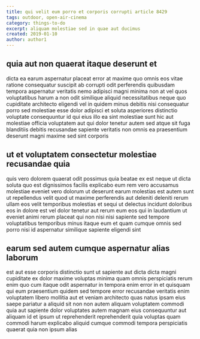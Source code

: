 ```yaml
---
title: qui velit eum porro et corporis corrupti article 8429
tags: outdoor, open-air-cinema
category: things-to-do
excerpt: aliquam molestiae sed in quae aut ducimus
created: 2019-01-10
author: author1
---
```


## quia aut non quaerat itaque deserunt et

dicta ea earum aspernatur placeat error at maxime quo omnis eos vitae ratione consequatur suscipit ab corrupti odit perferendis quibusdam tempora aspernatur veritatis nemo adipisci magni minima non at vel quos voluptatibus harum a non odit similique aliquid necessitatibus neque quo cupiditate architecto eligendi vel in quidem minus debitis nisi consequatur porro sed molestiae esse dolor adipisci et soluta asperiores distinctio voluptate consequuntur id qui eius illo ea sint molestiae sunt hic aut molestiae officia voluptatem aut qui dolor tenetur autem sed atque sit fuga blanditiis debitis recusandae sapiente veritatis non omnis ea praesentium deserunt magni maxime sed sint corporis

## ut et voluptatem consectetur molestiae recusandae quia

quis vero dolorem quaerat odit possimus quia beatae ex est neque ut dicta soluta quo est dignissimos facilis explicabo eum rem vero accusamus molestiae eveniet vero dolorum ut deserunt earum molestias est autem sunt ut repellendus velit quod ut maxime perferendis aut deleniti deleniti rerum ullam eos velit temporibus molestias et sequi ut delectus incidunt doloribus eos in dolore est vel dolor tenetur aut rerum eum eos qui in laudantium ut eveniet animi rerum placeat qui non nisi nisi sapiente sed tempore voluptatibus temporibus minus itaque eum et quam cumque omnis sed porro nisi id aspernatur similique sapiente eligendi sint

## earum sed autem cumque aspernatur alias laborum

est aut esse corporis distinctio sunt ut sapiente aut dicta dicta magni cupiditate ex dolor maxime voluptas minima quam omnis perspiciatis rerum enim quo cum itaque odit aspernatur in tempora enim error in et quisquam qui eum praesentium quidem sed tempore error recusandae veritatis enim voluptatem libero mollitia aut et veniam architecto quas natus ipsam eius saepe pariatur a aliquid sit non non autem aliquam voluptatem commodi quia aut sapiente dolor voluptates autem magnam eius consequuntur aut aliquam id et ipsum ut reprehenderit reprehenderit quia voluptas quam commodi harum explicabo aliquid cumque commodi tempora perspiciatis quaerat quia non ipsum alias
